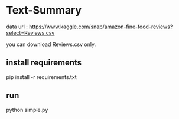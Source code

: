 # Text-Summary

data url : https://www.kaggle.com/snap/amazon-fine-food-reviews?select=Reviews.csv

you can download Reviews.csv only.

## install requirements
pip install -r requirements.txt
## run
python simple.py
